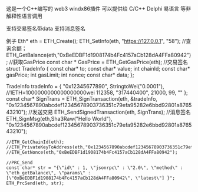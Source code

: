 这是一个C++编写的 web3 windx86插件
可以提供给 C/C++ Delphi 易语言 等非解释性语言调用

支持交易签名带data 
支持消息签名

例子
   Eth* eth = ETH_Create();
   ETH_SetInfo(eth, "https://127.0.0.1", "58");
   //查询余额；
   ETH_GetBalance(eth,"0xBeEDBF1d1908174b4Fc4157aCb128dA4FFa80942");
   //获取GasPrice
   const char * GasPrice = ETH_GetGasPrice(eth);
    //交易签名
   struct TradeInfo {
  	const char* to;
  	const char* value;
  	int chainId;
  	const char* gasPrice;
  	int gasLimit;
  	int nonce;
  	const char* data;
    };
    
   TradeInfo tradeInfo = {
     "0x12345677890",
     StringtoWei("0.0001"), //1ETH=1000000000000000000wei
     112358,
    "317440400",
     21000,
     99,
     ""
     };
     const char* SignTrans = ETH_SignTransaction(eth, &tradeInfo, "0x1234567890abcdef12345678903736351c79efa95282e6bbd92801a876543210");
     //发送交易
     ETH_SendSignedTransaction(eth, SignTrans);
    //消息签名
    ETH_SignMsg(eth,Sha3Raw("Hello World"), "0x1234567890abcdef12345678903736351c79efa95282e6bbd92801a876543210");

    //ETH_GetChainId(eth);
    //ETH_PrivateKeyToAddress(eth,"0x1234567890abcdef12345678903736351c79efa95282e6bbd92801a876543210");
    //ETH_GetNonce(eth,"0xBeEDBF1d1908174b4Fc4157aCb128dA4FFa80942");

    //PRC_Send
    const char* str = "{\"id\" : 1, \"jsonrpc\" : \"2.0\", \"method\" : \"eth_getBalance\", \"params\" : [\"0xBeEDBF1d1908174b4Fc4157aCb128dA4FFa80942\", \"latest\"] }";
    ETH_PrcSend(eth, str);
  
